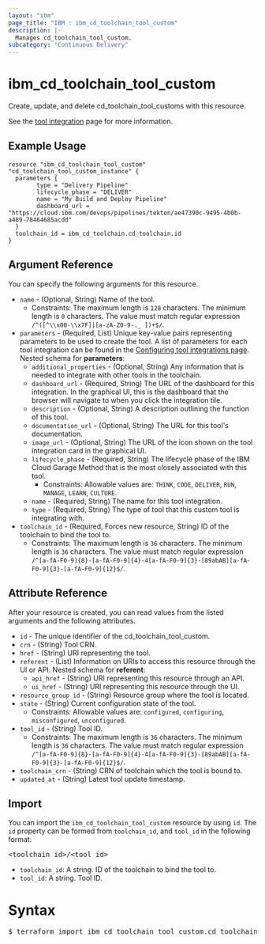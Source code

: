 ```yaml
---
layout: "ibm"
page_title: "IBM : ibm_cd_toolchain_tool_custom"
description: |-
  Manages cd_toolchain_tool_custom.
subcategory: "Continuous Delivery"
---
```


# ibm_cd_toolchain_tool_custom

Create, update, and delete cd_toolchain_tool_customs with this resource.

See the [tool integration](https://cloud.ibm.com/docs/ContinuousDelivery?topic=ContinuousDelivery-othertool) page for more information.

## Example Usage

```hcl
resource "ibm_cd_toolchain_tool_custom" "cd_toolchain_tool_custom_instance" {
  parameters {
		type = "Delivery Pipeline"
		lifecycle_phase = "DELIVER"
		name = "My Build and Deploy Pipeline"
		dashboard_url = "https://cloud.ibm.com/devops/pipelines/tekton/ae47390c-9495-4b0b-a489-78464685acdd"
  }
  toolchain_id = ibm_cd_toolchain.cd_toolchain.id
}
```

## Argument Reference

You can specify the following arguments for this resource.

* `name` - (Optional, String) Name of the tool.
  * Constraints: The maximum length is `128` characters. The minimum length is `0` characters. The value must match regular expression `/^([^\\x00-\\x7F]|[a-zA-Z0-9-._ ])+$/`.
* `parameters` - (Required, List) Unique key-value pairs representing parameters to be used to create the tool. A list of parameters for each tool integration can be found in the <a href="https://cloud.ibm.com/docs/ContinuousDelivery?topic=ContinuousDelivery-integrations">Configuring tool integrations page</a>.
Nested schema for **parameters**:
	* `additional_properties` - (Optional, String) Any information that is needed to integrate with other tools in the toolchain.
	* `dashboard_url` - (Required, String) The URL of the dashboard for this integration. In the graphical UI, this is the dashboard that the browser will navigate to when you click the integration tile.
	* `description` - (Optional, String) A description outlining the function of this tool.
	* `documentation_url` - (Optional, String) The URL for this tool's documentation.
	* `image_url` - (Optional, String) The URL of the icon shown on the tool integration card in the graphical UI.
	* `lifecycle_phase` - (Required, String) The lifecycle phase of the IBM Cloud Garage Method that is the most closely associated with this tool.
	  * Constraints: Allowable values are: `THINK`, `CODE`, `DELIVER`, `RUN`, `MANAGE`, `LEARN`, `CULTURE`.
	* `name` - (Required, String) The name for this tool integration.
	* `type` - (Required, String) The type of tool that this custom tool is integrating with.
* `toolchain_id` - (Required, Forces new resource, String) ID of the toolchain to bind the tool to.
  * Constraints: The maximum length is `36` characters. The minimum length is `36` characters. The value must match regular expression `/^[a-fA-F0-9]{8}-[a-fA-F0-9]{4}-4[a-fA-F0-9]{3}-[89abAB][a-fA-F0-9]{3}-[a-fA-F0-9]{12}$/`.

## Attribute Reference

After your resource is created, you can read values from the listed arguments and the following attributes.

* `id` - The unique identifier of the cd_toolchain_tool_custom.
* `crn` - (String) Tool CRN.
* `href` - (String) URI representing the tool.
* `referent` - (List) Information on URIs to access this resource through the UI or API.
Nested schema for **referent**:
	* `api_href` - (String) URI representing this resource through an API.
	* `ui_href` - (String) URI representing this resource through the UI.
* `resource_group_id` - (String) Resource group where the tool is located.
* `state` - (String) Current configuration state of the tool.
  * Constraints: Allowable values are: `configured`, `configuring`, `misconfigured`, `unconfigured`.
* `tool_id` - (String) Tool ID.
  * Constraints: The maximum length is `36` characters. The minimum length is `36` characters. The value must match regular expression `/^[a-fA-F0-9]{8}-[a-fA-F0-9]{4}-4[a-fA-F0-9]{3}-[89abAB][a-fA-F0-9]{3}-[a-fA-F0-9]{12}$/`.
* `toolchain_crn` - (String) CRN of toolchain which the tool is bound to.
* `updated_at` - (String) Latest tool update timestamp.


## Import

You can import the `ibm_cd_toolchain_tool_custom` resource by using `id`.
The `id` property can be formed from `toolchain_id`, and `tool_id` in the following format:

<pre>
&lt;toolchain_id&gt;/&lt;tool_id&gt;
</pre>
* `toolchain_id`: A string. ID of the toolchain to bind the tool to.
* `tool_id`: A string. Tool ID.

# Syntax
<pre>
$ terraform import ibm_cd_toolchain_tool_custom.cd_toolchain_tool_custom &lt;toolchain_id&gt;/&lt;tool_id&gt;
</pre>
